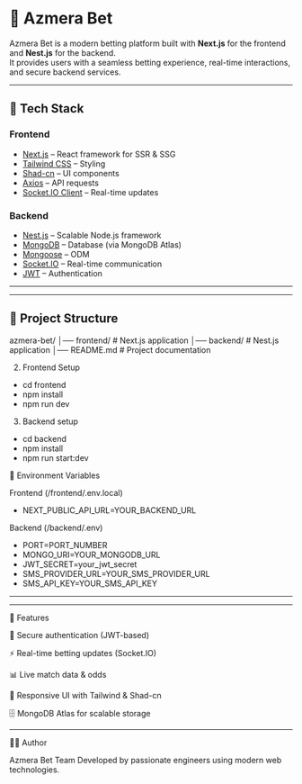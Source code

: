 # 🎰 Azmera Bet

Azmera Bet is a modern betting platform built with **Next.js** for the frontend and **Nest.js** for the backend.  
It provides users with a seamless betting experience, real-time interactions, and secure backend services.

---

## 🚀 Tech Stack

### Frontend
- [Next.js](https://nextjs.org/) – React framework for SSR & SSG
- [Tailwind CSS](https://tailwindcss.com/) – Styling
- [Shad-cn](https://ui.shadcn.com/) – UI components
- [Axios](https://axios-http.com/) – API requests
- [Socket.IO Client](https://socket.io/) – Real-time updates

### Backend
- [Nest.js](https://nestjs.com/) – Scalable Node.js framework
- [MongoDB](https://www.mongodb.com/) – Database (via MongoDB Atlas)
- [Mongoose](https://mongoosejs.com/) – ODM
- [Socket.IO](https://socket.io/) – Real-time communication
- [JWT](https://jwt.io/) – Authentication

---


---

## 📂 Project Structure

azmera-bet/
│── frontend/ # Next.js application
│── backend/ # Nest.js application
│── README.md # Project documentation

2. Frontend Setup

- cd frontend
- npm install
- npm run dev


3. Backend setup

- cd backend
- npm install
- npm run start:dev


🔑 Environment Variables

Frontend (/frontend/.env.local)

- NEXT_PUBLIC_API_URL=YOUR_BACKEND_URL

Backend (/backend/.env)

- PORT=PORT_NUMBER
- MONGO_URI=YOUR_MONGODB_URL
- JWT_SECRET=your_jwt_secret
- SMS_PROVIDER_URL=YOUR_SMS_PROVIDER_URL
- SMS_API_KEY=YOUR_SMS_API_KEY

---


---


📌 Features

🔐 Secure authentication (JWT-based)

⚡ Real-time betting updates (Socket.IO)

📊 Live match data & odds

🎨 Responsive UI with Tailwind & Shad-cn

🗄️ MongoDB Atlas for scalable storage


---


👨‍💻 Author

Azmera Bet Team
Developed by passionate engineers using modern web technologies.
